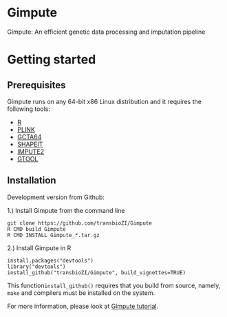 # Gimpute
Gimpute: An efficient genetic data processing and imputation pipeline


# Getting started  
## Prerequisites
Gimpute runs on any 64-bit x86 Linux distribution and it requires the following tools:

* [R](https://www.r-project.org/) 
* [PLINK](https://www.cog-genomics.org/plink2) 
* [GCTA64](http://cnsgenomics.com/software/gcta/#Download) 
* [SHAPEIT](http://www.shapeit.fr/) 
* [IMPUTE2](https://mathgen.stats.ox.ac.uk/impute/impute_v2.html) 
* [GTOOL](http://www.well.ox.ac.uk/~cfreeman/software/gwas/gtool.html) 

## Installation 
Development version from Github:

1.) Install Gimpute from the command line
```{r eval=FALSE}
git clone https://github.com/transbioZI/Gimpute
R CMD build Gimpute
R CMD INSTALL Gimpute_*.tar.gz
```
2.) Install Gimpute in R
```{r eval=FALSE}
install.packages("devtools")
library("devtools")
install_github("transbioZI/Gimpute", build_vignettes=TRUE)
```
This function`install_github()` requires that you build from source, namely, `make` and compilers must be installed on the system.

For more information, please look at [Gimpute tutorial](https://github.com/transbioZI/Gimpute/blob/master/vignettes/GimputeTutorial.Rmd).
